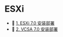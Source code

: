 # ESXi

* 📄 [1. ESXi 7.0 安装部署](siyuan://blocks/20230904173129-afhvk1u)
* 📄 [2. VCSA 7.0 安装部署](siyuan://blocks/20230904172207-8dnohux)

‍
